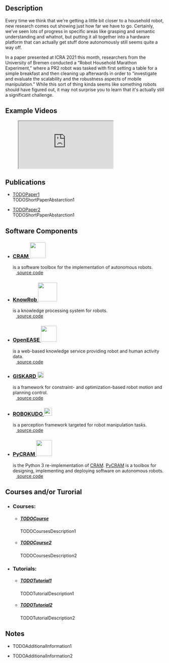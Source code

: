 Description
---

Every time we think that we're getting a little bit closer to a household robot, new research comes out showing just how far we have to go. Certainly, we’ve seen lots of progress in specific areas like grasping and semantic understanding and whatnot, but putting it all together into a hardware platform that can actually get stuff done autonomously still seems quite a way off.

In a paper presented at ICRA 2021 this month, researchers from the University of Bremen conducted a “Robot Household Marathon Experiment,” where a PR2 robot was tasked with first setting a table for a simple breakfast and then cleaning up afterwards in order to “investigate and evaluate the scalability and the robustness aspects of mobile manipulation.” While this sort of thing kinda seems like something robots should have figured out, it may not surprise you to learn that it's actually still a significant challenge.


Example Videos
---

<figure class="video_container">
  <iframe src="https://www.youtube.com/embed/pv_n9FQRoZQ?si=RDvzEzecesTVWrq7" frameborder="1" allowfullscreen="true"> </iframe>
</figure>


Publications
---

- [TODOPaper1](TODOPaperLink1)\
  TODOShortPaperAbstarction1

- [TODOPaper2](TODOPaperLink2)\
  TODOShortPaperAbstarction1


Software Components
---

- ### [CRAM <img src="https://ai.uni-bremen.de/_media/team/cramlogocropped.png" height=50>](https://cram-system.org/)
  is a software toolbox for the implementation of autonomous robots.\
  [<img src="https://iris.informatik.uni-bremen.de/images/github.svg" height=10> source code](https://github.com/cram2/cram)
  
- ### [KnowRob <img src="https://ai.uni-bremen.de/_media/projects/knowrob.png" height=60>](https://www.knowrob.org/)
  is a knowledge processing system for robots.\
  [<img src="https://iris.informatik.uni-bremen.de/images/github.svg" height=10> source code](https://github.com/knowrob/knowrob)

- ### [OpenEASE <img src="https://ai.uni-bremen.de/_media/team/oe-logo2.png" height=50>](http://www.open-ease.org/)
  is a web-based knowledge service providing robot and human activity data.\
  [<img src="https://iris.informatik.uni-bremen.de/images/github.svg" height=10> source code](https://github.com/ease-crc/openease)

- ### [GISKARD <img src="https://ai.uni-bremen.de/_media/team/giskard_logo_tmp.png" height=20>](https://github.com/SemRoCo/giskardpy)
  is a framework for constraint- and optimization-based robot motion and planning control.\
  [<img src="https://iris.informatik.uni-bremen.de/images/github.svg" height=10> source code](https://github.com/SemRoCo/giskardpy)

- ### [ROBOKUDO <img src="https://ai.uni-bremen.de/_media/team/rk_logo_v3-300px.png" height=25>](https://robokudo.ai.uni-bremen.de/)
  is a perception framework targeted for robot manipulation tasks.\
  [<img src="https://iris.informatik.uni-bremen.de/images/github.svg" height=10> source code](https://gitlab.informatik.uni-bremen.de/robokudo/robokudo)

- ### [PyCRAM <img src="https://pycram.readthedocs.io/en/latest/_images/pycram_logo.png" height=50>](https://pycram.readthedocs.io/en/latest/index.html)
  is the Python 3 re-implementation of [CRAM](https://cram-system.org/). [PyCRAM](https://pycram.readthedocs.io/en/latest/index.html) is a toolbox for designing, implementing and deploying software on autonomous robots.\
  [<img src="https://iris.informatik.uni-bremen.de/images/github.svg" height=10> source code](https://github.com/cram2/pycram)


Courses and/or Turorial
---

- ### Courses:

  + ##### [TODOCourse](TODOCoursesLink1)
    TODOCoursesDescription1

  + ##### [TODOCourse2](TODOCoursesLink2)
    TODOCoursesDescription2

- ### Tutorials:

  + ##### [TODOTutorial1](TODOTuorialLink1)
    TODOTutorialDescription1

  + ##### [TODOTutorial2](TODOTuorialLink2)
    TODOTutorialDescription2


Notes
---

- TODOAdditionalInformation1

- TODOAdditionalInformation2

